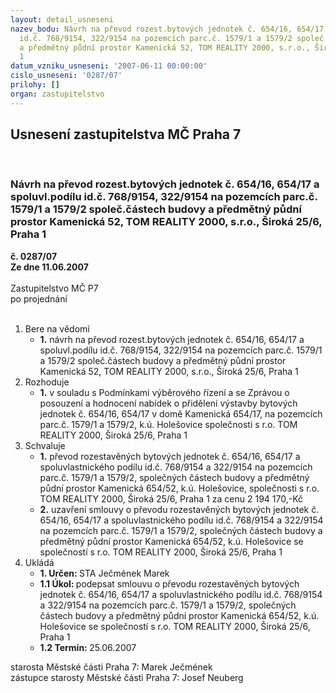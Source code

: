```yaml
---
layout: detail_usneseni
nazev_bodu: Návrh na převod rozest.bytových jednotek č. 654/16, 654/17 a spoluvl.podílu
  id.č. 768/9154, 322/9154 na pozemcích parc.č. 1579/1 a 1579/2 společ.částech budovy
  a předmětný půdní prostor Kamenická 52, TOM REALITY 2000, s.r.o., Široká 25/6, Praha
  1
datum_vzniku_usneseni: '2007-06-11 00:00:00'
cislo_usneseni: '0287/07'
prilohy: []
organ: zastupitelstvo
---
```

<div id="ucUsn_pList" class="usn">
	<span><h2>Usnesení zastupitelstva MČ Praha 7 </h2>
<br></span><div class="standBody">
<span><h3>Návrh na převod rozest.bytových jednotek č. 654/16, 654/17 a spoluvl.podílu id.č. 768/9154, 322/9154 na pozemcích parc.č. 1579/1 a 1579/2 společ.částech budovy a předmětný půdní prostor Kamenická 52, TOM REALITY 2000, s.r.o., Široká 25/6, Praha 1</h3></span><div class="center">
		<strong>č. 0287/07</strong><br>
	</div>
<div class="center">
		<strong>Ze dne 11.06.2007</strong><br><br>
	</div>Zastupitelstvo MČ P7<br> po projednání<br><br><ol>
<li>Bere na vědomí<ul><li>
<strong>1.</strong> návrh na převod rozest.bytových jednotek č. 654/16, 654/17 a spoluvl.podílu id.č. 768/9154, 322/9154 na pozemcích parc.č. 1579/1 a 1579/2 společ.částech budovy a předmětný půdní prostor Kamenická 52, TOM REALITY 2000, s.r.o., Široká 25/6, Praha 1</li></ul>
</li>
<li>Rozhoduje<ul><li>
<strong>1.</strong> v souladu s Podmínkami výběrového řízení a se Zprávou o posouzení a hodnocení nabídek o přidělení výstavby bytových jednotek č. 654/16, 654/17 v domě Kamenická 654/17, na pozemcích parc.č. 1579/1 a 1579/2, k.ú. Holešovice společnosti s r.o. TOM REALITY 2000, Široká 25/6, Praha 1 </li></ul>
</li>
<li>Schvaluje<ul>
<li>
<strong>1.</strong> převod rozestavěných bytových jednotek č. 654/16, 654/17 a spoluvlastnického podílu id.č. 768/9154 a 322/9154 na pozemcích parc.č. 1579/1 a 1579/2, společných částech budovy a předmětný půdní prostor Kamenická 654/52, k.ú. Holešovice, společnosti s r.o. TOM REALITY 2000, Široká 25/6, Praha 1           za cenu 2 194 170,-Kč</li>
<li>
<strong>2.</strong> uzavření smlouvy o převodu rozestavěných bytových jednotek č. 654/16, 654/17 a spoluvlastnického podílu id.č. 768/9154 a 322/9154 na pozemcích parc.č. 1579/1 a 1579/2, společných částech budovy a předmětný půdní prostor Kamenická 654/52, k.ú. Holešovice se společností s r.o. TOM REALITY 2000, Široká 25/6, Praha 1</li>
</ul>
</li>
<li>Ukládá<ul>
<li>
<strong>1. Určen: </strong>STA Ječmének Marek</li>
<li>
<strong>1.1 Úkol: </strong>podepsat smlouvu o převodu rozestavěných bytových jednotek č. 654/16, 654/17 a spoluvlastnického podílu id.č. 768/9154 a 322/9154 na pozemcích parc.č. 1579/1 a 1579/2, společných částech budovy a předmětný půdní prostor Kamenická 654/52, k.ú. Holešovice se společností s r.o. TOM REALITY 2000, Široká 25/6, Praha 1</li>
<li>
<strong>1.2 Termín: </strong>25.06.2007</li>
</ul>
</li>
</ol>starosta Městské části Praha 7: Marek Ječmének<br>zástupce starosty Městské části Praha 7: Josef Neuberg
</div>
</div>
